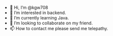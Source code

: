 - 👋 Hi, I’m @kgw708
- 👀 I’m interested in backend.
- 🌱 I’m currently learning Java.
- 💞️ I’m looking to collaborate on my friend.
- 📫 How to contact me please send me telepathy.

<!---
kgw708/kgw708 is a ✨ special ✨ repository because its `README.md` (this file) appears on your GitHub profile.
You can click the Preview link to take a look at your changes.
--->
